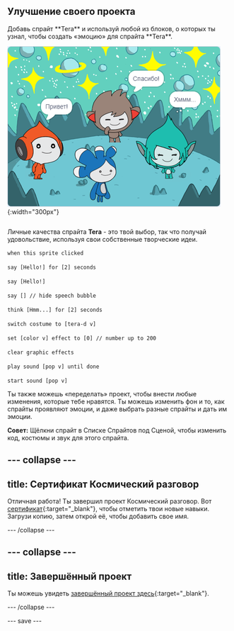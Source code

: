 ## Улучшение своего проекта

<div style="display: flex; flex-wrap: wrap">
<div style="flex-basis: 200px; flex-grow: 1; margin-right: 15px;">
Добавь спрайт **Tera** и используй любой из блоков, о которых ты узнал, чтобы создать «эмоцию» для спрайта **Tera**.
</div>
<div>

![Спрайт Tera на Сцене.](images/tera-step.png){:width="300px"}

</div>
</div>

Личные качества спрайта **Tera** - это твой выбор, так что получай удовольствие, используя свои собственные творческие идеи.

```blocks3
when this sprite clicked

say [Hello!] for [2] seconds

say [Hello!]

say [] // hide speech bubble

think [Hmm...] for [2] seconds

switch costume to [tera-d v]

set [color v] effect to [0] // number up to 200

clear graphic effects

play sound [pop v] until done

start sound [pop v]
```

Ты также можешь «переделать» проект, чтобы внести любые изменения, которые тебе нравятся. Ты можешь изменить фон и то, как спрайты проявляют эмоции, и даже выбрать разные спрайты и дать им эмоции.

**Совет:** Щёлкни спрайт в Списке Спрайтов под Сценой, чтобы изменить код, костюмы и звук для этого спрайта.

--- collapse ---
---
title: Сертификат Космический разговор
---

Отличная работа! Ты завершил проект Космический разговор. Вот [сертификат](https://drive.google.com/file/d/18xx4uNIyRSty_2ujHkGDzGwTgfSGC1AF/view?usp=sharing){:target="_blank"}, чтобы отметить твои новые навыки. Загрузи копию, затем открой её, чтобы добавить свое имя.

--- /collapse ---

--- collapse ---
---
title: Завершённый проект
---

Ты можешь увидеть [завершённый проект здесь](https://scratch.mit.edu/projects/485673032/){:target="_blank"}.

--- /collapse ---

--- save ---
